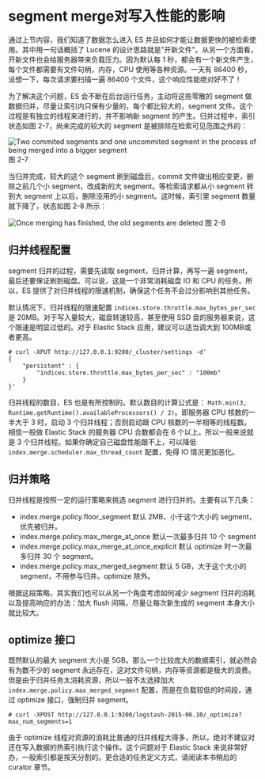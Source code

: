# segment merge对写入性能的影响

通过上节内容，我们知道了数据怎么进入 ES 并且如何才能让数据更快的被检索使用。其中用一句话概括了 Lucene 的设计思路就是"开新文件"。从另一个方面看，开新文件也会给服务器带来负载压力。因为默认每 1 秒，都会有一个新文件产生，每个文件都需要有文件句柄，内存，CPU 使用等各种资源。一天有 86400 秒，设想一下，每次请求要扫描一遍 86400 个文件，这个响应性能绝对好不了！

为了解决这个问题，ES 会不断在后台运行任务，主动将这些零散的 segment 做数据归并，尽量让索引内只保有少量的，每个都比较大的，segment 文件。这个过程是有独立的线程来进行的，并不影响新 segment 的产生。归并过程中，索引状态如图 2-7，尚未完成的较大的 segment 是被排除在检索可见范围之外的：

![Two commited segments and one uncommited segment in the process of being merged into a bigger segment](https://www.elastic.co/guide/en/elasticsearch/guide/current/images/elas_1110.png)
图 2-7

当归并完成，较大的这个 segment 刷到磁盘后，commit 文件做出相应变更，删除之前几个小 segment，改成新的大 segment。等检索请求都从小 segment 转到大 segment 上以后，删除没用的小 segment。这时候，索引里 segment 数量就下降了，状态如图 2-8 所示：

![Once merging has finished, the old segments are deleted](https://www.elastic.co/guide/en/elasticsearch/guide/current/images/elas_1111.png)
图 2-8

## 归并线程配置

segment 归并的过程，需要先读取 segment，归并计算，再写一遍 segment，最后还要保证刷到磁盘。可以说，这是一个非常消耗磁盘 IO 和 CPU 的任务。所以，ES 提供了对归并线程的限速机制，确保这个任务不会过分影响到其他任务。

默认情况下，归并线程的限速配置 `indices.store.throttle.max_bytes_per_sec` 是 20MB。对于写入量较大，磁盘转速较高，甚至使用 SSD 盘的服务器来说，这个限速是明显过低的。对于 Elastic Stack 应用，建议可以适当调大到 100MB或者更高。

```
# curl -XPUT http://127.0.0.1:9200/_cluster/settings -d'
{
    "persistent" : {
        "indices.store.throttle.max_bytes_per_sec" : "100mb"
    }
}'
```

归并线程的数目，ES 也是有所控制的。默认数目的计算公式是： `Math.min(3, Runtime.getRuntime().availableProcessors() / 2)`。即服务器 CPU 核数的一半大于 3 时，启动 3 个归并线程；否则启动跟 CPU 核数的一半相等的线程数。相信一般做 Elastic Stack 的服务器 CPU 合数都会在 6 个以上。所以一般来说就是 3 个归并线程。如果你确定自己磁盘性能跟不上，可以降低 `index.merge.scheduler.max_thread_count` 配置，免得 IO 情况更加恶化。

## 归并策略

归并线程是按照一定的运行策略来挑选 segment 进行归并的。主要有以下几条：

* index.merge.policy.floor_segment
  默认 2MB，小于这个大小的 segment，优先被归并。
* index.merge.policy.max_merge_at_once
  默认一次最多归并 10 个 segment
* index.merge.policy.max_merge_at_once_explicit
  默认 optimize 时一次最多归并 30 个 segment。
* index.merge.policy.max_merged_segment
  默认 5 GB，大于这个大小的 segment，不用参与归并。optimize 除外。

根据这段策略，其实我们也可以从另一个角度考虑如何减少 segment 归并的消耗以及提高响应的办法：加大 flush 间隔，尽量让每次新生成的 segment 本身大小就比较大。

## optimize 接口

既然默认的最大 segment 大小是 5GB。那么一个比较庞大的数据索引，就必然会有为数不少的 segment 永远存在，这对文件句柄，内存等资源都是极大的浪费。但是由于归并任务太消耗资源，所以一般不太选择加大 `index.merge.policy.max_merged_segment` 配置，而是在负载较低的时间段，通过 optimize 接口，强制归并 segment。

```
# curl -XPOST http://127.0.0.1:9200/logstash-2015-06.10/_optimize?max_num_segments=1
```

由于 optimize 线程对资源的消耗比普通的归并线程大得多，所以，绝对不建议对还在写入数据的热索引执行这个操作。这个问题对于 Elastic Stack 来说非常好办，一般索引都是按天分割的。更合适的任务定义方式，请阅读本书稍后的 curator 章节。

